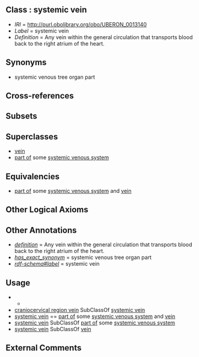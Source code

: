 
## Class : systemic vein

 * *IRI* = http://purl.obolibrary.org/obo/UBERON_0013140
 * *Label* = systemic vein
 * *Definition* = Any vein within the general circulation that transports blood back to the right atrium of the heart.

## Synonyms

 * systemic venous tree organ part

## Cross-references


## Subsets


## Superclasses

 * [vein](../../UBERON/38/UBERON_0001638.md)
 * [part of](../../BFO/50/BFO_0000050.md) some [systemic venous system](../../UBERON/81/UBERON_0004581.md)

## Equivalencies

 * [part of](../../BFO/50/BFO_0000050.md) some [systemic venous system](../../UBERON/81/UBERON_0004581.md) and [vein](../../UBERON/38/UBERON_0001638.md)

## Other Logical Axioms


## Other Annotations

 * *[definition](../../IAO/15/IAO_0000115.md)* = Any vein within the general circulation that transports blood back to the right atrium of the heart.
 * *[has_exact_synonym](../../ym/oboInOwl#hasExactSynonym.md)* = systemic venous tree organ part
 * *[rdf-schema#label](../../el/rdf-schema#label.md)* = systemic vein

## Usage

 * -
 * [craniocervical region vein](../../UBERON/41/UBERON_0009141.md) SubClassOf [systemic vein](../../UBERON/40/UBERON_0013140.md)
 * [systemic vein](../../UBERON/40/UBERON_0013140.md) == [part of](../../BFO/50/BFO_0000050.md) some [systemic venous system](../../UBERON/81/UBERON_0004581.md) and [vein](../../UBERON/38/UBERON_0001638.md)
 * [systemic vein](../../UBERON/40/UBERON_0013140.md) SubClassOf [part of](../../BFO/50/BFO_0000050.md) some [systemic venous system](../../UBERON/81/UBERON_0004581.md)
 * [systemic vein](../../UBERON/40/UBERON_0013140.md) SubClassOf [vein](../../UBERON/38/UBERON_0001638.md)

## External Comments

